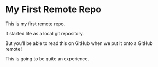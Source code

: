 # My First Remote Repo

This is my first remote repo.

It started life as a local git repository.

But you'll be able to read this on GitHub when we put it onto a GitHub remote!

This is going to be quite an experience. 

